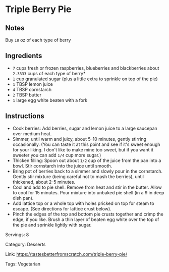 # Triple Berry Pie

## Notes

Buy `18` oz of each type of berry

## Ingredients

- `7` cups fresh or frozen raspberries, blueberries and blackberries about `2.3333` cups of each type of berry*
- `1` cup granulated sugar (plus a little extra to sprinkle on top of the pie)
- `1` TBSP lemon juice
- `4` TBSP cornstarch
- `2` TBSP butter
- `1` large egg white beaten with a fork

## Instructions

- Cook berries: Add berries, sugar and lemon juice to a large saucepan over medium heat.
- Simmer, until warm and juicy, about 5-10 minutes, gently stirring occasionally. (You can taste it at this point and see if it's sweet enough for your liking. I don't like to make mine too sweet, but if you want it sweeter you can add `1/4` cup more sugar.)
- Thicken filling: Spoon out about `1/2` cup of the juice from the pan into a bowl. Stir cornstarch into the juice until smooth.
- Bring pot of berries back to a simmer and slowly pour in the cornstarch. Gently stir mixture (being careful not to mash the berries), until thickened, about 2-5 minutes.
- Cool and add to pie shell. Remove from heat and stir in the butter. Allow to cool for 15 minutes. Pour mixture into unbaked pie shell (in a 9 in deep dish pan).
- Add lattice top or a whole top with holes pricked on top for steam to escape. (See directions for lattice crust below).
- Pinch the edges of the top and bottom pie crusts together and crimp the edge, if you like. Brush a thin layer of beaten egg white over the top of the pie and sprinkle lightly with sugar.

Servings: 8

Category: Desserts

Link: https://tastesbetterfromscratch.com/triple-berry-pie/

Tags: Vegetarian

